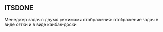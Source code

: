 ## ITSDONE

Менеджер задач с двумя режимами отображения: отображение задач в виде сетки и в виде канбан-доски
